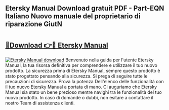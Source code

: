 ## Etersky Manual Download gratuit PDF - Part-EQN Italiano Nuovo manuale del proprietario di riparazione GiutN

# <h2><a href="http://dfabil.blite.top/?on=Etersky+Manual">🔗Download 👉🔴 Etersky Manual</a></h2>

[![Etersky Manual download](https://i.imgur.com/lujVjoI.png)](http://dfabil.blite.top/?on=Etersky+Manual)
Benvenuto nella guida per l'utente Etersky Manual, la tua risorsa definitiva per comprendere e utilizzare il tuo nuovo prodotto. La sicurezza prima di Etersky Manual, sempre questo prodotto è stato progettato pensando alla sicurezza. Si prega di seguire tutte le precauzioni di sicurezza. Prova la potenza Dell'elenco delle funzionalità con il tuo nuovo Etersky Manual a portata di mano. Ci auguriamo che Etersky Manual sia stato un bene prezioso mentre navighi tra le funzionalità del tuo nuovo prodotto. In caso di domande o dubbi, non esitare a contattare il nostro Team di assistenza clienti.
